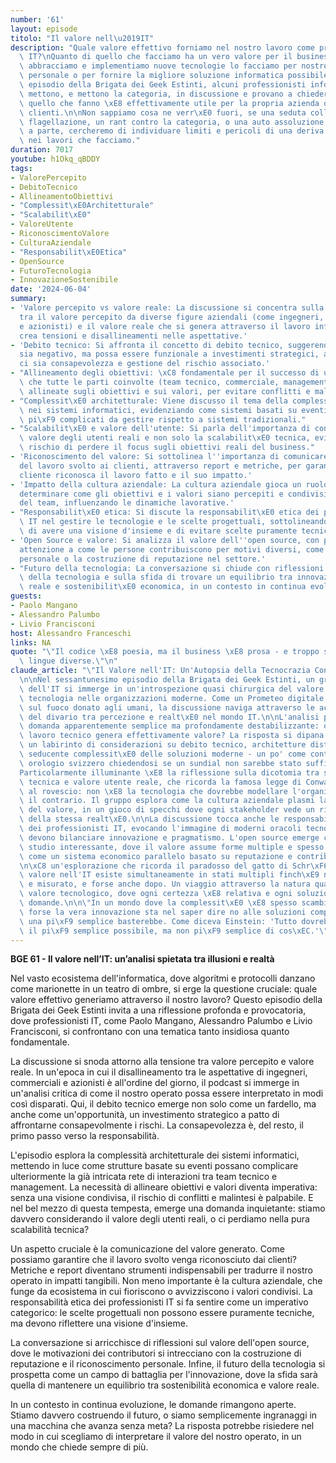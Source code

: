```yaml
---
number: '61'
layout: episode
titolo: "Il valore nell\u2019IT"
description: "Quale valore effettivo forniamo nel nostro lavoro come professionisti\
  \ IT?\nQuanto di quello che facciamo ha un vero valore per il business?\nQuando\
  \ abbracciamo e implementiamo nuove tecnologie lo facciamo per nostro interesse\
  \ personale o per fornire la migliore soluzione informatica possibile?\n\nIn questo\
  \ episodio della Brigata dei Geek Estinti, alcuni professionisti informatici si\
  \ mettono, e mettono la categoria, in discussione e provano a chiedersi quanto di\
  \ quello che fanno \xE8 effettivamente utile per la propria azienda o per i propri\
  \ clienti.\n\nNon sappiamo cosa ne verr\xE0 fuori, se una seduta collettiva di auto\
  \ flagellazione, un rant contro la categoria, o una auto assoluzione, ma giudizi\
  \ a parte, cercheremo di individuare limiti e pericoli di una deriva tecnocratica\
  \ nei lavori che facciamo."
duration: 7017
youtube: h1Okq_qBDDY
tags:
- ValorePercepito
- DebitoTecnico
- AllineamentoObiettivi
- "Complessit\xE0Architetturale"
- "Scalabilit\xE0"
- ValoreUtente
- RiconoscimentoValore
- CulturaAziendale
- "Responsabilit\xE0Etica"
- OpenSource
- FuturoTecnologia
- InnovazioneSostenibile
date: '2024-06-04'
summary:
- 'Valore percepito vs valore reale: La discussione si concentra sulla differenza
  tra il valore percepito da diverse figure aziendali (come ingegneri, commerciali
  e azionisti) e il valore reale che si genera attraverso il lavoro informatico. Questo
  crea tensioni e disallineamenti nelle aspettative.'
- 'Debito tecnico: Si affronta il concetto di debito tecnico, suggerendo che non sempre
  sia negativo, ma possa essere funzionale a investimenti strategici, a patto che
  ci sia consapevolezza e gestione del rischio associato.'
- "Allineamento degli obiettivi: \xC8 fondamentale per il successo di un progetto\
  \ che tutte le parti coinvolte (team tecnico, commerciale, management) abbiano visioni\
  \ allineate sugli obiettivi e sui valori, per evitare conflitti e malintesi."
- "Complessit\xE0 architetturale: Viene discusso il tema della complessit\xE0 architetturale\
  \ nei sistemi informatici, evidenziando come sistemi basati su eventi possano essere\
  \ pi\xF9 complicati da gestire rispetto a sistemi tradizionali."
- "Scalabilit\xE0 e valore dell'utente: Si parla dell'importanza di considerare il\
  \ valore degli utenti reali e non solo la scalabilit\xE0 tecnica, evidenziando il\
  \ rischio di perdere il focus sugli obiettivi reali del business."
- 'Riconoscimento del valore: Si sottolinea l''importanza di comunicare il valore
  del lavoro svolto ai clienti, attraverso report e metriche, per garantire che il
  cliente riconosca il lavoro fatto e il suo impatto.'
- 'Impatto della cultura aziendale: La cultura aziendale gioca un ruolo cruciale nel
  determinare come gli obiettivi e i valori siano percepiti e condivisi all''interno
  del team, influenzando le dinamiche lavorative.'
- "Responsabilit\xE0 etica: Si discute la responsabilit\xE0 etica dei professionisti\
  \ IT nel gestire le tecnologie e le scelte progettuali, sottolineando l'importanza\
  \ di avere una visione d'insieme e di evitare scelte puramente tecniche."
- 'Open Source e valore: Si analizza il valore dell''open source, con particolare
  attenzione a come le persone contribuiscono per motivi diversi, come il riconoscimento
  personale o la costruzione di reputazione nel settore.'
- "Futuro della tecnologia: La conversazione si chiude con riflessioni sul futuro\
  \ della tecnologia e sulla sfida di trovare un equilibrio tra innovazione, valore\
  \ reale e sostenibilit\xE0 economica, in un contesto in continua evoluzione."
guests:
- Paolo Mangano
- Alessandro Palumbo
- Livio Francisconi
host: Alessandro Franceschi
links: NA
quote: "\"Il codice \xE8 poesia, ma il business \xE8 prosa - e troppo spesso parliamo\
  \ lingue diverse.\"\n"
claude_article: "\"Il Valore nell'IT: Un'Autopsia della Tecnocrazia Contemporanea\"\
  \n\nNel sessantunesimo episodio della Brigata dei Geek Estinti, un gruppo di veterani\
  \ dell'IT si immerge in un'introspezione quasi chirurgica del valore generato dalla\
  \ tecnologia nelle organizzazioni moderne. Come un Prometeo digitale che si interroga\
  \ sul fuoco donato agli umani, la discussione naviga attraverso le acque turbolente\
  \ del divario tra percezione e realt\xE0 nel mondo IT.\n\nL'analisi parte da una\
  \ domanda apparentemente semplice ma profondamente destabilizzante: quanto del nostro\
  \ lavoro tecnico genera effettivamente valore? La risposta si dipana attraverso\
  \ un labirinto di considerazioni su debito tecnico, architetture distribuite e la\
  \ seducente complessit\xE0 delle soluzioni moderne - un po' come contemplare un\
  \ orologio svizzero chiedendosi se un sundial non sarebbe stato sufficiente.\n\n\
  Particolarmente illuminante \xE8 la riflessione sulla dicotomia tra scalabilit\xE0\
  \ tecnica e valore utente reale, che ricorda la famosa legge di Conway applicata\
  \ al rovescio: non \xE8 la tecnologia che dovrebbe modellare l'organizzazione, ma\
  \ il contrario. Il gruppo esplora come la cultura aziendale plasmi la percezione\
  \ del valore, in un gioco di specchi dove ogni stakeholder vede un riflesso diverso\
  \ della stessa realt\xE0.\n\nLa discussione tocca anche le responsabilit\xE0 etiche\
  \ dei professionisti IT, evocando l'immagine di moderni oracoli tecnologici che\
  \ devono bilanciare innovazione e pragmatismo. L'open source emerge come un caso\
  \ studio interessante, dove il valore assume forme multiple e spesso intangibili,\
  \ come un sistema economico parallelo basato su reputazione e contributi comunitari.\n\
  \n\xC8 un'esplorazione che ricorda il paradosso del gatto di Schr\xF6dinger: il\
  \ valore nell'IT esiste simultaneamente in stati multipli finch\xE9 non viene osservato\
  \ e misurato, e forse anche dopo. Un viaggio attraverso la natura quantistica del\
  \ valore tecnologico, dove ogni certezza \xE8 relativa e ogni soluzione genera nuove\
  \ domande.\n\n\"In un mondo dove la complessit\xE0 \xE8 spesso scambiata per valore,\
  \ forse la vera innovazione sta nel saper dire no alle soluzioni complesse quando\
  \ una pi\xF9 semplice basterebbe. Come diceva Einstein: 'Tutto dovrebbe essere reso\
  \ il pi\xF9 semplice possibile, ma non pi\xF9 semplice di cos\xEC.'\"\n"
---
```

**BGE 61 - Il valore nell’IT: un’analisi spietata tra illusioni e realtà**  

Nel vasto ecosistema dell'informatica, dove algoritmi e protocolli danzano come marionette in un teatro di ombre, si erge la questione cruciale: quale valore effettivo generiamo attraverso il nostro lavoro? Questo episodio della Brigata dei Geek Estinti invita a una riflessione profonda e provocatoria, dove professionisti IT, come Paolo Mangano, Alessandro Palumbo e Livio Francisconi, si confrontano con una tematica tanto insidiosa quanto fondamentale. 

La discussione si snoda attorno alla tensione tra valore percepito e valore reale. In un'epoca in cui il disallineamento tra le aspettative di ingegneri, commerciali e azionisti è all'ordine del giorno, il podcast si immerge in un'analisi critica di come il nostro operato possa essere interpretato in modi così disparati. Qui, il debito tecnico emerge non solo come un fardello, ma anche come un'opportunità, un investimento strategico a patto di affrontarne consapevolmente i rischi. La consapevolezza è, del resto, il primo passo verso la responsabilità.

L'episodio esplora la complessità architetturale dei sistemi informatici, mettendo in luce come strutture basate su eventi possano complicare ulteriormente la già intricata rete di interazioni tra team tecnico e management. La necessità di allineare obiettivi e valori diventa imperativa: senza una visione condivisa, il rischio di conflitti e malintesi è palpabile. E nel bel mezzo di questa tempesta, emerge una domanda inquietante: stiamo davvero considerando il valore degli utenti reali, o ci perdiamo nella pura scalabilità tecnica?

Un aspetto cruciale è la comunicazione del valore generato. Come possiamo garantire che il lavoro svolto venga riconosciuto dai clienti? Metriche e report diventano strumenti indispensabili per tradurre il nostro operato in impatti tangibili. Non meno importante è la cultura aziendale, che funge da ecosistema in cui fioriscono o avvizziscono i valori condivisi. La responsabilità etica dei professionisti IT si fa sentire come un imperativo categorico: le scelte progettuali non possono essere puramente tecniche, ma devono riflettere una visione d'insieme.

La conversazione si arricchisce di riflessioni sul valore dell'open source, dove le motivazioni dei contributori si intrecciano con la costruzione di reputazione e il riconoscimento personale. Infine, il futuro della tecnologia si prospetta come un campo di battaglia per l'innovazione, dove la sfida sarà quella di mantenere un equilibrio tra sostenibilità economica e valore reale.

In un contesto in continua evoluzione, le domande rimangono aperte. Stiamo davvero costruendo il futuro, o siamo semplicemente ingranaggi in una macchina che avanza senza meta? La risposta potrebbe risiedere nel modo in cui scegliamo di interpretare il valore del nostro operato, in un mondo che chiede sempre di più.
